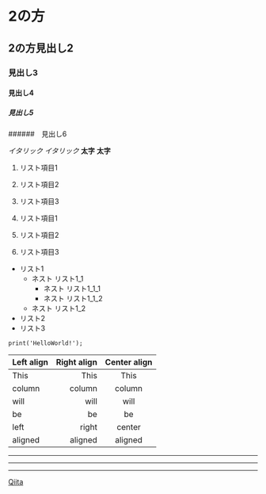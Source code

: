 # 2の方
## 2の方見出し2
### 見出し3
#### 見出し4
##### 見出し5
######　見出し6

*イタリック*
_イタリック_
**太字**
__太字__

1. リスト項目1
2. リスト項目2
3. リスト項目3

1. リスト項目1
2. リスト項目2
3. リスト項目3


- リスト1
  - ネスト リスト1_1
     - ネスト リスト1_1_1
     - ネスト リスト1_1_2
  - ネスト リスト1_2
- リスト2
- リスト3





`print('HelloWorld!');`


| Left align | Right align | Center align |
|:-----------|------------:|:------------:|
| This       |        This |     This     |
| column     |      column |    column    |
| will       |        will |     will     |
| be         |          be |      be      |
| left       |       right |    center    |
| aligned    |     aligned |   aligned    |



---
***
* * *


[Qiita](http://qiita.com/)